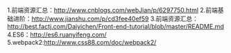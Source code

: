 1.前端资源汇总：http://www.cnblogs.com/webJian/p/6297750.html
2.前端基础进阶：http://www.jianshu.com/p/cd3fee40ef59
3.前端资源汇总：http://best.factj.com/Daiyichen/Front-end-tutorial/blob/master/README.md
4.ES6：http://es6.ruanyifeng.com/
5.webpack2:http://www.css88.com/doc/webpack2/